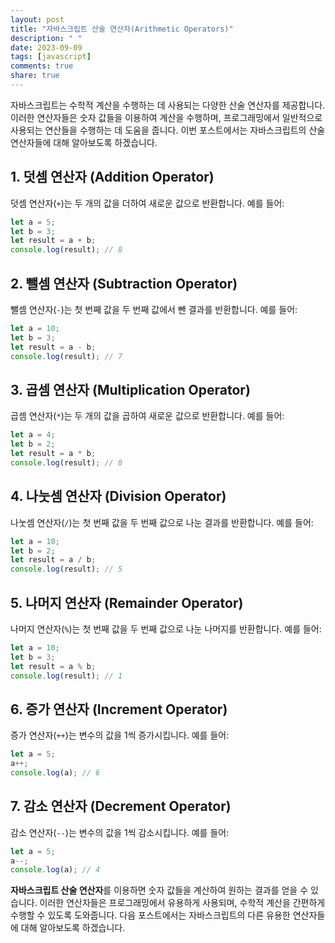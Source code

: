 ```yaml
---
layout: post
title: "자바스크립트 산술 연산자(Arithmetic Operators)"
description: " "
date: 2023-09-09
tags: [javascript]
comments: true
share: true
---
```


자바스크립트는 수학적 계산을 수행하는 데 사용되는 다양한 산술 연산자를 제공합니다. 이러한 연산자들은 숫자 값들을 이용하여 계산을 수행하며, 프로그래밍에서 일반적으로 사용되는 연산들을 수행하는 데 도움을 줍니다. 이번 포스트에서는 자바스크립트의 산술 연산자들에 대해 알아보도록 하겠습니다.

## 1. 덧셈 연산자 (Addition Operator)

덧셈 연산자(`+`)는 두 개의 값을 더하여 새로운 값으로 반환합니다. 예를 들어:

```javascript
let a = 5;
let b = 3;
let result = a + b;
console.log(result); // 8
```

## 2. 뺄셈 연산자 (Subtraction Operator)

뺄셈 연산자(`-`)는 첫 번째 값을 두 번째 값에서 뺀 결과를 반환합니다. 예를 들어:

```javascript
let a = 10;
let b = 3;
let result = a - b;
console.log(result); // 7
```

## 3. 곱셈 연산자 (Multiplication Operator)

곱셈 연산자(`*`)는 두 개의 값을 곱하여 새로운 값으로 반환합니다. 예를 들어:

```javascript
let a = 4;
let b = 2;
let result = a * b;
console.log(result); // 8
```

## 4. 나눗셈 연산자 (Division Operator)

나눗셈 연산자(`/`)는 첫 번째 값을 두 번째 값으로 나눈 결과를 반환합니다. 예를 들어:

```javascript
let a = 10;
let b = 2;
let result = a / b;
console.log(result); // 5
```

## 5. 나머지 연산자 (Remainder Operator)

나머지 연산자(`%`)는 첫 번째 값을 두 번째 값으로 나눈 나머지를 반환합니다. 예를 들어:

```javascript
let a = 10;
let b = 3;
let result = a % b;
console.log(result); // 1
```

## 6. 증가 연산자 (Increment Operator)

증가 연산자(`++`)는 변수의 값을 1씩 증가시킵니다. 예를 들어:

```javascript
let a = 5;
a++;
console.log(a); // 6
```

## 7. 감소 연산자 (Decrement Operator)

감소 연산자(`--`)는 변수의 값을 1씩 감소시킵니다. 예를 들어:

```javascript
let a = 5;
a--;
console.log(a); // 4
```

**자바스크립트 산술 연산자**를 이용하면 숫자 값들을 계산하여 원하는 결과를 얻을 수 있습니다. 이러한 연산자들은 프로그래밍에서 유용하게 사용되며, 수학적 계산을 간편하게 수행할 수 있도록 도와줍니다. 다음 포스트에서는 자바스크립트의 다른 유용한 연산자들에 대해 알아보도록 하겠습니다.